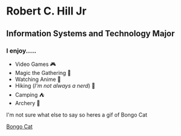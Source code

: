 # **Robert C. Hill Jr**
## Information Systems and Technology Major

### I enjoy.....
* Video Games 🎮
* Magic the Gathering 🎴
* Watching Anime 🎥
* Hiking (*I'm not always a nerd*) 🥾
* Camping ⛺
* Archery 🏹

I'm not sure what else to say so heres a gif of Bongo Cat

[Bongo Cat]([https://giphy.com/gifs/kawaii-bongo-cat-bongocat-sthmCnCpfr8M8jtTQy?utm_source=media-link&utm_medium=landing&utm_campaign=Media%20Links&utm_term=](https://media3.giphy.com/media/sthmCnCpfr8M8jtTQy/giphy.gif?cid=ecf05e472xccvacb5nmdeyavgopu1gfzplo8jtovbjeona4i&rid=giphy.gif&ct=g))
